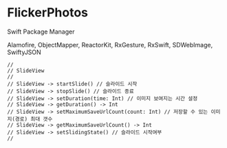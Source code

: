# FlickerPhotos

Swift Package Manager

Alamofire,
ObjectMapper,
ReactorKit,
RxGesture,
RxSwift,
SDWebImage,
SwiftyJSON


    //
    // SlideView
    //
    // SlideView -> startSlide() // 슬라이드 시작
    // SlideView -> stopSlide() // 슬라이드 종료
    // SlideView -> setDuration(time: Int) // 이미지 보여지는 시간 설정
    // SlideView -> getDuration() -> Int 
    // SlideView -> setMaximumSaveUrlCount(count: Int) // 저장할 수 있는 이미지(경로) 최대 갯수
    // SlideView -> getMaximumSaveUrlCount() -> Int
    // SlideView -> setSlidingState() // 슬라이드 시작여부
    //

